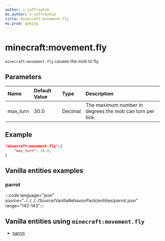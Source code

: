 ```yaml
---
author: v-jeffreykim
ms.author: v-jeffreykim
title: minecraft:movement.fly
ms.prod: gaming
---
```


# minecraft:movement.fly

`minecraft:movement.fly` causes the mob to fly.

## Parameters

|Name |Default Value  |Type  |Description  |
|:----------|:----------|:----------|:----------|
| max_turn| 30.0| Decimal| The maximum number in degrees the mob can turn per tick. |

## Example

```json
"minecraft:movement.fly":{
    "max_turn": 30.0,
}
```

## Vanilla entities examples

### parrot

:::code language="json" source="../../../../Source/VanillaBehaviorPack/entities/parrot.json" range="142-143":::

## Vanilla entities using `minecraft:movement.fly`

- [parrot](../../../../Source/VanillaBehaviorPack_Snippets/entities/parrot.md)